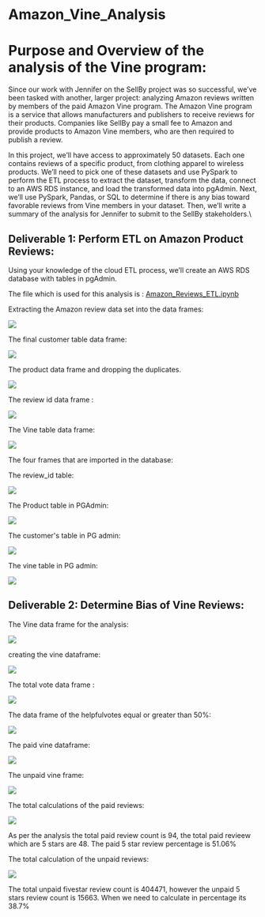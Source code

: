 # Amazon_Vine_Analysis

# Purpose and Overview of the analysis of the Vine program:

Since our work with Jennifer on the SellBy project was so successful, we’ve been tasked with another, larger project: analyzing Amazon reviews written by members of the paid Amazon Vine program. The Amazon Vine program is a service that allows manufacturers and publishers to receive reviews for their products. Companies like SellBy pay a small fee to Amazon and provide products to Amazon Vine members, who are then required to publish a review.

In this project, we’ll have access to approximately 50 datasets. Each one contains reviews of a specific product, from clothing apparel to wireless products. We’ll need to pick one of these datasets and use PySpark to perform the ETL process to extract the dataset, transform the data, connect to an AWS RDS instance, and load the transformed data into pgAdmin. Next, we’ll use PySpark, Pandas, or SQL to determine if there is any bias toward favorable reviews from Vine members in your dataset. Then, we’ll write a summary of the analysis for Jennifer to submit to the SellBy stakeholders.\


## Deliverable 1: Perform ETL on Amazon Product Reviews:


Using your knowledge of the cloud ETL process, we’ll create an AWS RDS database with tables in pgAdmin.

The file which is used for this analysis is : [Amazon_Reviews_ETL.ipynb](https://github.com/urvish7/Amazon_Vine_Analysis/blob/main/Amazon_Reviews_ETL.ipynb)


Extracting the Amazon review data set into the data frames:

![](https://github.com/urvish7/Amazon_Vine_Analysis/blob/main/ScreenShots/Dev1/Amazonreviewdataframe.png)


The final customer table data frame:

![](https://github.com/urvish7/Amazon_Vine_Analysis/blob/main/ScreenShots/Dev1/customer_table.png)

The product data frame and dropping the duplicates.

![](https://github.com/urvish7/Amazon_Vine_Analysis/blob/main/ScreenShots/Dev1/Product_id_title.png)

The review id data frame :

![](https://github.com/urvish7/Amazon_Vine_Analysis/blob/main/ScreenShots/Dev1/review_id_table.png)

The Vine table data frame:

![](https://github.com/urvish7/Amazon_Vine_Analysis/blob/main/ScreenShots/Dev1/vine_table.png)

The four frames that are imported in the database:

The review_id table:

![](https://github.com/urvish7/Amazon_Vine_Analysis/blob/main/ScreenShots/Dev1/review_table_pgadmin.png)


The Product table in PGAdmin:

![](https://github.com/urvish7/Amazon_Vine_Analysis/blob/main/ScreenShots/Dev1/product_table_pgadmin.png)


The customer's table in PG admin:

![](https://github.com/urvish7/Amazon_Vine_Analysis/blob/main/ScreenShots/Dev1/customer_table_pgadmin.png)


The vine table in PG admin:

![](https://github.com/urvish7/Amazon_Vine_Analysis/blob/main/ScreenShots/Dev1/vine_table_pgadmin.png)


## Deliverable 2: Determine Bias of Vine Reviews:

The Vine data frame for the analysis: 

![](https://github.com/urvish7/Amazon_Vine_Analysis/blob/main/ScreenShots/Dev2/vine_dataframe.png)

creating the vine dataframe:

![](https://github.com/urvish7/Amazon_Vine_Analysis/blob/main/ScreenShots/Dev2/vine_show.png)

The total vote data frame :

![](https://github.com/urvish7/Amazon_Vine_Analysis/blob/main/ScreenShots/Dev2/votecount.png)

The data frame of the helpfulvotes equal or greater than 50%:

![](https://github.com/urvish7/Amazon_Vine_Analysis/blob/main/ScreenShots/Dev2/helpful_totalvotes.png)

The paid vine dataframe:

![](https://github.com/urvish7/Amazon_Vine_Analysis/blob/main/ScreenShots/Dev2/paid_vine_review.png)

The unpaid vine frame:

![](https://github.com/urvish7/Amazon_Vine_Analysis/blob/main/ScreenShots/Dev2/unpaid_vine_review.png)

The total calculations of the paid reviews:

![](https://github.com/urvish7/Amazon_Vine_Analysis/blob/main/ScreenShots/Dev2/total_paidreview_count-percentage.png)



As per the analysis the total paid review count is 94, the total paid revieew which are 5 stars are 48. The paid 5 star review percentage is 51.06%



The total calculation of the unpaid reviews:

![](https://github.com/urvish7/Amazon_Vine_Analysis/blob/main/ScreenShots/Dev2/unpaid_review_count-percentage.png)

The total unpaid fivestar review count is 404471, however the unpaid 5 stars review count is 15663. When we need to calculate in percentage its 38.7%
















